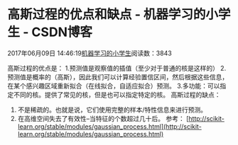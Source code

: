 
# 高斯过程的优点和缺点 - 机器学习的小学生 - CSDN博客


2017年06月09日 14:46:19[机器学习的小学生](https://me.csdn.net/xuluhui123)阅读数：3843


高斯过程的优点是：
1.预测值是观察值的插值（至少对于普通的核是这样的）
2.预测值是概率的（高斯），因此我们可以计算经验置信区间，然后根据这些信息，在某个感兴趣区域重新拟合（在线拟合，自适应拟合）预测。
3.多功能：可以指定不同的核。提供了常见的核，但是也可以指定特定的核。
高斯过程的缺点：
1. 不是稀疏的。也就是说，它们使用完整的样本/特性信息来进行预测。
2. 在高维空间失去了有效性–当特征的个数超过几十后。
参考：
[http://scikit-learn.org/stable/modules/gaussian_process.html](http://scikit-learn.org/stable/modules/gaussian_process.html)


